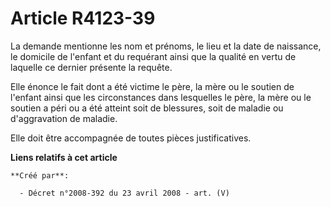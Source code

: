 # Article R4123-39

La demande mentionne les nom et prénoms, le lieu et la date de naissance, le domicile de l'enfant et du requérant ainsi que
la qualité en vertu de laquelle ce dernier présente la requête.

Elle énonce le fait dont a été victime le père, la mère ou le soutien de l'enfant ainsi que les circonstances dans lesquelles
le père, la mère ou le soutien a péri ou a été atteint soit de blessures, soit de maladie ou d'aggravation de maladie.

Elle doit être accompagnée de toutes pièces justificatives.

**Liens relatifs à cet article**

	**Créé par**:

	  - Décret n°2008-392 du 23 avril 2008 - art. (V)
